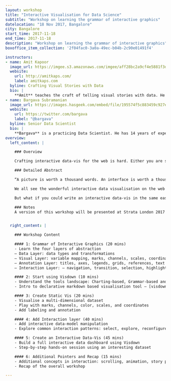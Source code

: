 ```yaml
---
layout: workshop
title: "Interactive Visualisation for Data Science"
subtitle: "Workshop on learning the grammar of interactive graphics"
datelocation: "18 Nov 2017, Bangalore"
city: Bangalore
start_time: 2017-11-18
end_time: 2017-11-18
description: "Workshop on learning the grammar of interactive graphics"
boxoffice_item_collection: '2f04fac0-3a0a-49ec-b04b-2c90e01491f4'

instructors:
- name: Amit Kapoor
  image_url: https://imgee.s3.amazonaws.com/imgee/aff28bc2a9cf4e5881f3dd51d56d53b7.jpeg
  website:
    url: http://amitkaps.com/
    label: amitkaps.com
  byline: Crafting Visual Stories with Data
  bio: |
    **Amit** teaches the craft of telling visual stories with data. He conducts workshops and trainings on Data Science in Python and R, as well as on Data Visualisation topics. His background is in strategy consulting having worked with AT Kearney in India, then with Booz & Company in Europe and more recently for startups in Bangalore. He did his B.Tech in Mechanical Engineering from IIT, Delhi and PGDM (MBA) from IIM, Ahmedabad. You can find more about him at [amitkaps.com](http://amitkaps.com/) and tweet him at [@amitkaps](https://twitter.com/amitkaps).
- name: Bargava Subramanian
  image_url: https://images.hasgeek.com/embed/file/195574f5c883459c927ecfdef066715c
  website:
    url: https://twitter.com/bargava
    label: "@bargava"
  byline: Senior Data Scientist
  bio: |
    **Bargava** is a practicing Data Scientist. He has 14 years of experience delivering business analytics solutions to Investment Banks, Entertainment Studios and High-Tech companies. He has given talks and conducted workshops on Data Science, Machine Learning, Deep Learning and Optimization in Python and R. He has a Masters in Statistics from University of Maryland, College Park, USA. He is an ardent NBA fan. You can tweet to him at [@bargava](https://twitter.com/bargava).
overview:
  left_content: |

    ### Overview

    Crafting interactive data-vis for the web is hard. Either you are stuck using proprietary tools like Tableau or you need to become proficient in javascript libraries like d3.js. But what if creating them was as easy as writing text. This workshop teaches the grammar of interactive graphics and uses a simple declarative markdown based tool - Visdown - to help you build them with ease and speed.

    ### Detailed Abstract

    “A picture is worth a thousand words. An interface is worth a thousand pictures.” – Ben Shneiderman

    We all see the wonderful interactive data visualisation on the web (like Upshot at New York Times or FiveThirtyEight.com) and want to bring similar interaction principle to our business dashboards. But crafting an interactive data-vis on the web is hard. If you don’t want to use proprietary tools like Tableau or you don’t (yet) have the coding skills in javascript libraries like d3.js, the options are limited.

    But what if you could write an interactive data-vis in the same easy way that you can write markdown to create html pages. Visdown allows you to do this by writing simple declarative text specification for an interactive data-vis. Visdown is open source and created using the excellent vega and vega-lite data visulisation library. You need to learn the grammar and principles of interactive graphics and you can then start your own journey in crafting interactive dashboard.

    ### Notes
    A version of this workshop will be presented at Strata London 2017 and Strata Singapore 2017


  right_content: |

    ### Workshop Content

    #### 1: Grammar of Interactive Graphics (20 mins)
    - Learn the four layers of abstraction
    – Data Layer: data types and transformations
    – Visual Layer: variable mapping, marks, channels, scales, coordinate system, layouts
    – Annotation Layer: titles, axes, legends, grids, references, text
    – Interaction Layer: – navigation, transition, selection, highlighting, filtering, brushing & linking, sorting, animation

    #### 2: Start using Visdown (10 mins)
    - Understand the tools landscape: Charting-based, Grammar-based and Canvas-based
    - Intro to declarative markdown based visualisation tool – [visdown](http://visdown.amitkaps.com)

    #### 3: Create Static Vis (20 mins)
    - Visualise a multi-dimensional dataset
    - Play with marks, channels, color, scales, and coordinates
    - Add labeling and annotation

    #### 4: Add Interaction layer (40 mins)
    - Add interactive data-model manipulation
    - Explore common interaction patterns: select, explore, reconfigure, encode, filter, drill-down

    #### 5: Create an Interactive Data-Vis (45 mins)
    - Build a full interactive data dashboard using Visdown
    - Step-by-step hands-on session using an interesting dataset

    #### 6: Additional Pointers and Recap (15 mins)
    - Additional concepts in interaction: scrolling, animation, story points
    - Recap of the overall workshop

---
```

